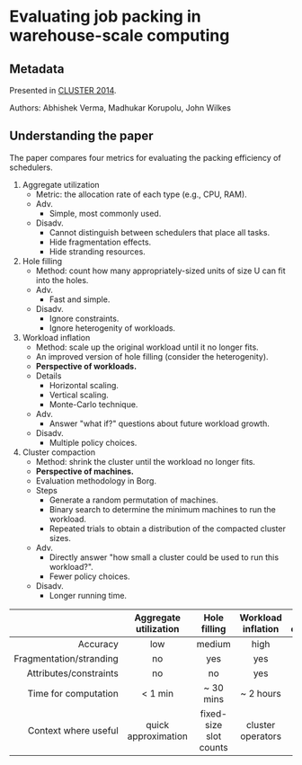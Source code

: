 # Evaluating job packing in warehouse-scale computing

## Metadata

Presented in [CLUSTER 2014](https://static.googleusercontent.com/media/research.google.com/en/pubs/archive/43103.pdf).

Authors: Abhishek Verma, Madhukar Korupolu, John Wilkes

## Understanding the paper

The paper compares four metrics for evaluating the packing efficiency of schedulers.

1. Aggregate utilization
   * Metric: the allocation rate of each type (e.g., CPU, RAM).
   * Adv.
     * Simple, most commonly used.
   * Disadv.
     * Cannot distinguish between schedulers that place all tasks.
     * Hide fragmentation effects.
     * Hide stranding resources.
2. Hole filling
   * Method: count how many appropriately-sized units of size U can fit into the holes.
   * Adv.
     * Fast and simple.
   * Disadv.
     * Ignore constraints.
     * Ignore heterogenity of workloads.
3. Workload inflation
   * Method: scale up the original workload until it no longer fits.
   * An improved version of hole filling (consider the heterogenity).
   * **Perspective of workloads.**
   * Details
     * Horizontal scaling.
     * Vertical scaling.
     * Monte-Carlo technique.
   * Adv.
     * Answer "what if?" questions about future workload growth.
   * Disadv.
     * Multiple policy choices.
4. Cluster compaction
   * Method: shrink the cluster until the workload no longer fits.
   * **Perspective of machines.**
   * Evaluation methodology in Borg.
   * Steps
     * Generate a random permutation of machines.
     * Binary search to determine the minimum machines to run the workload.
     * Repeated trials to obtain a distribution of the compacted cluster sizes.
   * Adv.
     * Directly answer "how small a cluster could be used to run this workload?".
     * Fewer policy choices.
   * Disadv.
     * Longer running time.

|                         | Aggregate utilization |      Hole filling      | Workload inflation | Cluster compaction |
| ----------------------: | :-------------------: | :--------------------: | :----------------: | :----------------: |
|                Accuracy |          low          |         medium         |        high        |        high        |
| Fragmentation/stranding |           no          |           yes          |         yes        |         yes        |
|  Attributes/constraints |           no          |           no           |         yes        |         yes        |
|    Time for computation |        < 1 min        |       \~ 30 mins       |     \~ 2 hours     |     \~ 5 hours     |
|    Context where useful |  quick approximation  | fixed-size slot counts |  cluster operators |  capacity planners |
